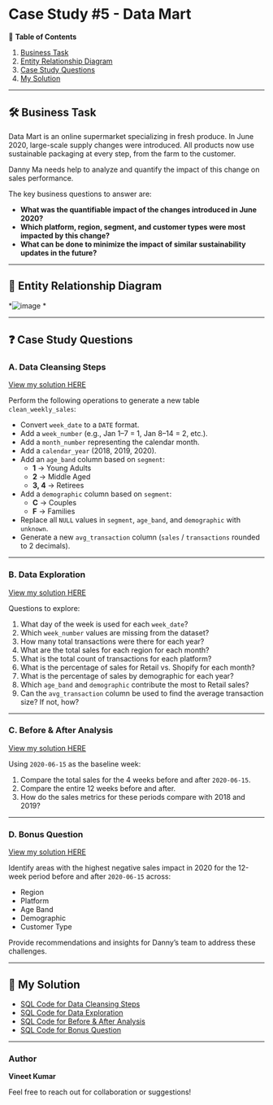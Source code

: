 # Case Study #5 - Data Mart  

📕 **Table of Contents**  
1. [Business Task](#business-task)  
2. [Entity Relationship Diagram](#entity-relationship-diagram)  
3. [Case Study Questions](#case-study-questions)  
4. [My Solution](#my-solution)  

---

## 🛠️ Business Task  
Data Mart is an online supermarket specializing in fresh produce. In June 2020, large-scale supply changes were introduced. All products now use sustainable packaging at every step, from the farm to the customer.  

Danny Ma needs help to analyze and quantify the impact of this change on sales performance.  

The key business questions to answer are:  
- **What was the quantifiable impact of the changes introduced in June 2020?**  
- **Which platform, region, segment, and customer types were most impacted by this change?**  
- **What can be done to minimize the impact of similar sustainability updates in the future?**

---

## 🔐 Entity Relationship Diagram  
*![image](https://github.com/user-attachments/assets/fdf473db-a8af-4b96-889e-dff83fc1fcf2)
*  

---

## ❓ Case Study Questions  

### A. Data Cleansing Steps  
[View my solution HERE](#)  

Perform the following operations to generate a new table `clean_weekly_sales`:  
- Convert `week_date` to a `DATE` format.  
- Add a `week_number` (e.g., Jan 1–7 = 1, Jan 8–14 = 2, etc.).  
- Add a `month_number` representing the calendar month.  
- Add a `calendar_year` (2018, 2019, 2020).  
- Add an `age_band` column based on `segment`:  
  - **1** → Young Adults  
  - **2** → Middle Aged  
  - **3, 4** → Retirees  
- Add a `demographic` column based on `segment`:  
  - **C** → Couples  
  - **F** → Families  
- Replace all `NULL` values in `segment`, `age_band`, and `demographic` with `unknown`.  
- Generate a new `avg_transaction` column (`sales` / `transactions` rounded to 2 decimals).  

---

### B. Data Exploration  
[View my solution HERE](#)  

Questions to explore:  
1. What day of the week is used for each `week_date`?  
2. Which `week_number` values are missing from the dataset?  
3. How many total transactions were there for each year?  
4. What are the total sales for each region for each month?  
5. What is the total count of transactions for each platform?  
6. What is the percentage of sales for Retail vs. Shopify for each month?  
7. What is the percentage of sales by demographic for each year?  
8. Which `age_band` and `demographic` contribute the most to Retail sales?  
9. Can the `avg_transaction` column be used to find the average transaction size? If not, how?  

---

### C. Before & After Analysis  
[View my solution HERE](#)  

Using `2020-06-15` as the baseline week:  
1. Compare the total sales for the 4 weeks before and after `2020-06-15`.  
2. Compare the entire 12 weeks before and after.  
3. How do the sales metrics for these periods compare with 2018 and 2019?  

---

### D. Bonus Question  
[View my solution HERE](#)  

Identify areas with the highest negative sales impact in 2020 for the 12-week period before and after `2020-06-15` across:  
- Region  
- Platform  
- Age Band  
- Demographic  
- Customer Type  

Provide recommendations and insights for Danny’s team to address these challenges.  

---

## 📝 My Solution  
- [SQL Code for Data Cleansing Steps](#)  
- [SQL Code for Data Exploration](#)  
- [SQL Code for Before & After Analysis](#)  
- [SQL Code for Bonus Question](#)  

---

### Author  
**Vineet Kumar**  

Feel free to reach out for collaboration or suggestions!  
